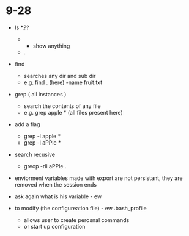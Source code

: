 # 9-28

- ls \*.??
  - - show anything
  - .
- find
  - searches any dir and sub dir
  - e.g. find . (here) -name fruit.txt
- grep ( all instances )
  - search the contents of any file
  - e.g. grep apple \* (all files present here)
- add a flag
  - grep -l apple \*
  - grep -l aPPle \*
- search recusive
  - greop -rli aPPle .
- enviorment variables made with export are not persistant, they are removed when the session ends

- ask again what is his variable - ew
- to modify (the configureation file) - ew .bash_profile
  - allows user to create perosnal commands
  - or start up configuration
